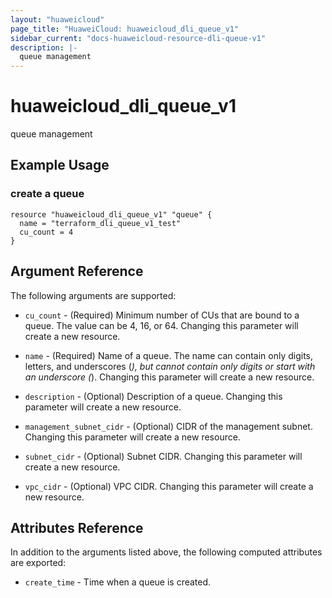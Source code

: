```yaml
---
layout: "huaweicloud"
page_title: "HuaweiCloud: huaweicloud_dli_queue_v1"
sidebar_current: "docs-huaweicloud-resource-dli-queue-v1"
description: |-
  queue management
---
```


# huaweicloud\_dli\_queue\_v1

queue management

## Example Usage

### create a queue

```hcl
resource "huaweicloud_dli_queue_v1" "queue" {
  name = "terraform_dli_queue_v1_test"
  cu_count = 4
}
```

## Argument Reference

The following arguments are supported:

* `cu_count` -
  (Required)
  Minimum number of CUs that are bound to a queue. The value can be 4,
  16, or 64. Changing this parameter will create a new resource.

* `name` -
  (Required)
  Name of a queue. The name can contain only digits, letters, and
  underscores (_), but cannot contain only digits or start with an
  underscore (_). Changing this parameter will create a new resource.

* `description` -
  (Optional)
  Description of a queue. Changing this parameter will create a new resource.

* `management_subnet_cidr` -
  (Optional)
  CIDR of the management subnet. Changing this parameter will create a new resource.

* `subnet_cidr` -
  (Optional)
  Subnet CIDR. Changing this parameter will create a new resource.

* `vpc_cidr` -
  (Optional)
  VPC CIDR. Changing this parameter will create a new resource.

## Attributes Reference

In addition to the arguments listed above, the following computed attributes are exported:

* `create_time` -
  Time when a queue is created.
